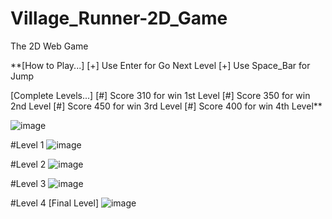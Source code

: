 # Village_Runner-2D_Game
  The 2D Web Game 

**[How to Play...]
    [+] Use Enter for Go Next Level
    [+] Use Space_Bar for Jump

  [Complete Levels...]
    [#] Score 310 for win 1st Level
    [#] Score 350 for win 2nd Level
    [#] Score 450 for win 3rd Level
    [#] Score 400 for win 4th Level**

![image](https://github.com/GayeshmaWijerathna/Village_Runner-2D_Game/assets/109783810/1e1ac6b8-6e43-4c50-b552-bc6f21211a4d)

#Level 1
![image](https://github.com/GayeshmaWijerathna/Village_Runner-2D_Game/assets/109783810/3b8a3874-53da-497c-b10b-768ff55c0ac4)

#Level 2
![image](https://github.com/GayeshmaWijerathna/Village_Runner-2D_Game/assets/109783810/ba00173a-2577-4162-a29e-6fc86c9c865a)

#Level 3
![image](https://github.com/GayeshmaWijerathna/Village_Runner-2D_Game/assets/109783810/51f2d1f8-ff0d-446d-b49a-5dbe6d08ea2d)

#Level 4 [Final Level]
![image](https://github.com/GayeshmaWijerathna/Village_Runner-2D_Game/assets/109783810/f657c7e7-5e8c-433f-bfd7-65e549161999)
